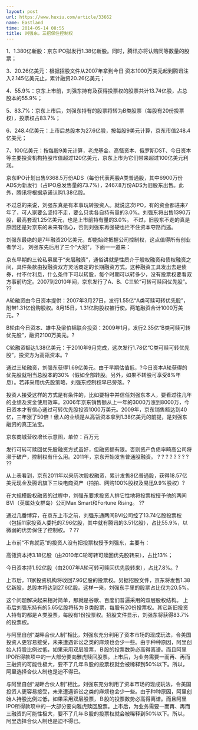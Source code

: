 ```yaml
---
layout: post
url: https://www.huxiu.com/article/33662
name: Eastland
time: 2014-05-14 08:55
title: 刘强东，三招保住控制权
---
```

1、1.380亿新股：京东IPO拟发行1.38亿新股。同时，腾讯亦将认购同等数量的股票；

3、20.26亿美元：根据招股文件从2007年拿到今日 资本1000万美元起到腾讯注入2.145亿美元止，累计融资20.26亿美元；

4、55.9%：京东上市前，刘强东持有及获得投票权的股票共计13.74亿股，占总股本的55.9%；

5、83.7%：京东上市后，刘强东持有的股票将转为B类股票（每股有20份投票权），投票权占83.7%；

6、248.4亿美元：上市后总股本为27.6亿股，按每股9美元计算，京东市值248.4亿美元；

7、100亿美元：按每股9美元计算，老虎基金、高瓴资本、俄罗斯DST、今日资本等主要投资机构持股市值超过120亿美元，京东上市为它们带来超过100亿美元利润。

京东IPO计划出售9368.5万份ADS（每份代表两股A类普通股，其中6900万份ADS为新发行（占IPO总发售量的73.7%），2467.8万份ADS为旧股东出售。此外，腾讯将根据承诺认购1.38亿股。

不过总的来说，刘强东真是有本事玩转投资人。就说这次IPO，有的资金都进来7年了，可人家要么坚持不走，要么只卖各自持有量的3.0%。刘强东将出售1390万股，最高套现1.25亿美元，也是上市前持有量的3.0%。 不过，旧股东不走的真是原因还是对京东的未来有信心，否则刘强东再强硬也拦不住资本夺路而逃。

刘强东最绝的是7年融资20亿美元，却能始终把握公司控制权，这点值得所有创业者学习。 刘强东先后用了三个“大招”，下面一一道来：

京东早期的三轮私募属于“夹层融资”，通俗讲就是性质介于股权融资和债权融资之间，具件条款由投融资双方灵活商定的长期融资方式。这种融资工具发出去是债券，付不付利息，什么条件下可以转股，每个时期可以转多少，没有投票权要看双方事前约定。2007到2010年间，京东发行了A、B、C三轮“可转可赎回优先股”。 ??

A轮融资由今日资本提供：2007年3月27日，发行1.55亿“A类可赎可转优先股”，附带1.31亿份购股权。8月15日，1.31亿购股权被行使。两笔融资合计1000万美元。?

B轮由今日资本、雄牛及梁伯韬联合投资：2009年1月，发行2.35亿“B类可赎可转优先股”，融资2100万美元。?

C轮融资额达1.38亿美元：于2010年9月完成，这次发行1.78亿“C类可赎可转优先股”，投资方为高瓴资本。?

通过三轮融资，刘强东获得1.69亿美元。由于早期估值低，?今日资本A轮获得的优先股就相当总股本的30%（假如全部转股。另外，如果不转股可享受8%年息）。若非采用优先股策略，刘强东控制权早已旁落。?

投资人接受这样的方式是有条件的，比如要相中并信任刘强东本人，要看过往几年的业绩及资金使用效率。2006年京东销售额从上一年的3000万涨到8000万，今日资本才有信心通过可转优先股投资1000万美元。2009年，京东销售额达到40亿，三年涨了50倍！傲人的业绩是从高瓴资本拿到1.38亿美元的前提，是刘强东融资的真正法宝。

京东商城营收增长示意图，单位：百万元

发行可转可赎回优先股融资方式虽好，但融资额有限。否则资产负债率畸高公司将濒于破产，控制权有什么用。2011年，京东开始发售普通股融资。 ? ? ? ? ? ? ? ? ??

从上表看到，京东2011年以来历次股权融资，累计发售8亿普通股，获得18.57亿美元现金及腾讯旗下三块电商资产（拍拍、网购100%股权及易迅9.9%股权）?

在大规模股权融资的过程中，刘强东要求投资人排它性地将投票权授予他的两间BVI（英属处女群岛）公司Max Smart和Fortune Rising。 ??

通过几番博弈，在京东上市之前，刘强东通两间BVI公司控了13.74亿股投票权（包括11家投资人委托的7.96亿股，其中就有腾讯的3.51亿股），占比55.9%，以微弱的优势保住了控制权。 ? ??

上市前“不肯就范”的投资人没有把投票权授予刘强东，主要有：

高瓴资本持3.18亿股（由2010年C轮可转可赎回优先股转来），占比13%；

今日资本持1.92亿股（由2007年A轮可转可赎回优先股转来），占比7.8%。?

上市后，11家投资机构将收回7.96亿股的投票权。另据招股文件，京东将发售1.38亿新股，总股本将达到27.6亿股。这样一来，刘强东手里的股票占比仅为20.5%。

这个问题解决起来相对简单，那就是谷歌、百度们普遍采用的双层股权结构。 上市后刘强东持有的5.65亿股将转为Ｂ类股票，每股有20份投票权。其它新旧投资人持有的都是Ａ类股票，每股有1份投票权。招股文件显示，刘强东将获得83.7%的投票权。

与阿里自创“湖畔合伙人制”相比，刘强东充分利用了资本市场的现成玩法，令美国投资人更容易接受，未来遭遇诉讼之类的麻烦也会少一些。由于种种原因，阿里创始人持股比例过低，如果采用双层股票，Ｂ股的投票数势必高得离谱。而且阿里IPO所得款项中的一大部分要向雅虎赎回股票。上市后，为业务需要一而再、再而三融资的可能性极大，要不了几年Ｂ股的投票权就会被稀释到50%以下。所以，阿里选择合伙人制也是迫不得已。

与阿里自创“湖畔合伙人制”相比，刘强东充分利用了资本市场的现成玩法，令美国投资人更容易接受，未来遭遇诉讼之类的麻烦也会少一些。由于种种原因，阿里创始人持股比例过低，如果采用双层股票，Ｂ股的投票数势必高得离谱。而且阿里IPO所得款项中的一大部分要向雅虎赎回股票。上市后，为业务需要一而再、再而三融资的可能性极大，要不了几年Ｂ股的投票权就会被稀释到50%以下。所以，阿里选择合伙人制也是迫不得已。

